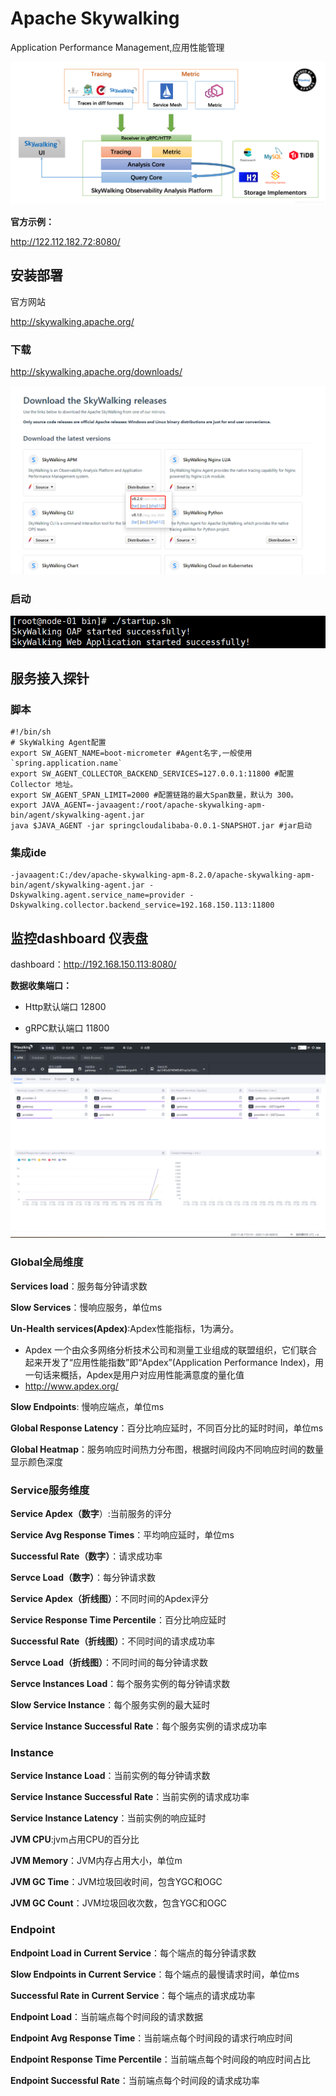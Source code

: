# Apache Skywalking

Application Performance Management,应用性能管理

![img](img/watermark,type_ZmFuZ3poZW5naGVpdGk,shadow_10,text_aHR0cHM6Ly90aWFuanVud2VpLmJsb2cuY3Nkbi5uZXQ=,size_16,color_FFFFFF,t_70)

**官方示例：**

http://122.112.182.72:8080/





## 安装部署

官方网站

http://skywalking.apache.org/

### 下载

http://skywalking.apache.org/downloads/

![image-20201128011001505](img/image-20201128011001505.png)

### 启动

![image-20201128011134307](img/image-20201128011134307.png)



## 服务接入探针

### 脚本

```
#!/bin/sh
# SkyWalking Agent配置
export SW_AGENT_NAME=boot-micrometer #Agent名字,一般使用`spring.application.name`
export SW_AGENT_COLLECTOR_BACKEND_SERVICES=127.0.0.1:11800 #配置 Collector 地址。
export SW_AGENT_SPAN_LIMIT=2000 #配置链路的最大Span数量，默认为 300。
export JAVA_AGENT=-javaagent:/root/apache-skywalking-apm-bin/agent/skywalking-agent.jar
java $JAVA_AGENT -jar springcloudalibaba-0.0.1-SNAPSHOT.jar #jar启动

```



### 集成ide

```
-javaagent:C:/dev/apache-skywalking-apm-8.2.0/apache-skywalking-apm-bin/agent/skywalking-agent.jar -Dskywalking.agent.service_name=provider -Dskywalking.collector.backend_service=192.168.150.113:11800
```



## 监控dashboard 仪表盘

dashboard：http://192.168.150.113:8080/

**数据收集端口：**

- Http默认端口 12800

- gRPC默认端口 11800

![image-20201128181308680](img/image-20201128181308680.png)



### Global全局维度

**Services load**：服务每分钟请求数

**Slow Services**：慢响应服务，单位ms

**Un-Health services(Apdex)**:Apdex性能指标，1为满分。

- Apdex 一个由众多网络分析技术公司和测量工业组成的联盟组织，它们联合起来开发了“应用性能指数”即“Apdex”(Application Performance Index)，用一句话来概括，Apdex是用户对应用性能满意度的量化值
- http://www.apdex.org/

**Slow Endpoints**: 慢响应端点，单位ms

**Global Response Latency**：百分比响应延时，不同百分比的延时时间，单位ms

**Global Heatmap**：服务响应时间热力分布图，根据时间段内不同响应时间的数量显示颜色深度



### Service服务维度

**Service Apdex（数字**）:当前服务的评分 

**Service Avg Response Times**：平均响应延时，单位ms

**Successful Rate（数字）**：请求成功率

**Servce Load（数字）**：每分钟请求数

**Service Apdex（折线图）**：不同时间的Apdex评分

**Service Response Time Percentile**：百分比响应延时

**Successful Rate（折线图）**：不同时间的请求成功率

**Servce Load（折线图）**：不同时间的每分钟请求数

**Servce Instances Load**：每个服务实例的每分钟请求数

**Slow Service Instance**：每个服务实例的最大延时

**Service Instance Successful Rate**：每个服务实例的请求成功率



### Instance

**Service Instance Load**：当前实例的每分钟请求数

**Service Instance Successful Rate**：当前实例的请求成功率

**Service Instance Latency**：当前实例的响应延时

**JVM CPU**:jvm占用CPU的百分比

**JVM Memory**：JVM内存占用大小，单位m

**JVM GC Time**：JVM垃圾回收时间，包含YGC和OGC

**JVM GC Count**：JVM垃圾回收次数，包含YGC和OGC

### Endpoint

**Endpoint Load in Current Service**：每个端点的每分钟请求数

**Slow Endpoints in Current Service**：每个端点的最慢请求时间，单位ms

**Successful Rate in Current Service**：每个端点的请求成功率

**Endpoint Load**：当前端点每个时间段的请求数据

**Endpoint Avg Response Time**：当前端点每个时间段的请求行响应时间

**Endpoint Response Time Percentile**：当前端点每个时间段的响应时间占比

**Endpoint Successful Rate**：当前端点每个时间段的请求成功率



